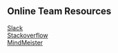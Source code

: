 
## Online Team Resources
[Slack](https://app.slack.com/client/T02UC80P42D/C02TWM1M9PF)  
[Stackoverflow](https://stackoverflow.com/c/corntheory/questions)  
[MindMeister](https://www.mindmeister.com/)  